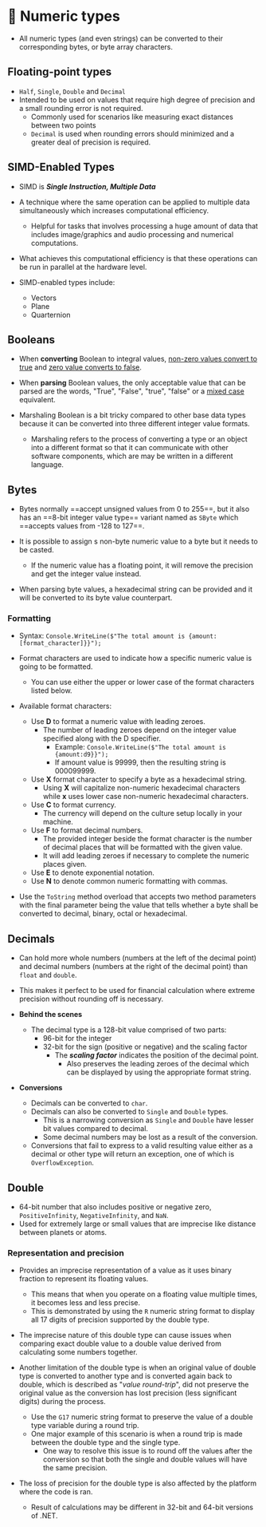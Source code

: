 # 🚨 Numeric types

- All numeric types (and even strings) can be converted to their corresponding bytes, or byte array characters.

## Floating-point types

- `Half`, `Single`, `Double` and `Decimal`
- Intended to be used on values that require high degree of precision and a small rounding error is not required.
	- Commonly used for scenarios like measuring exact distances between two points
	- `Decimal` is used when rounding errors should minimized and a greater deal of precision is required.

## SIMD-Enabled Types

- SIMD is ***Single Instruction, Multiple Data***
- A technique where the same operation can be applied to multiple data simultaneously which increases computational efficiency.
	- Helpful for tasks that involves processing a huge amount of data that includes image/graphics and audio processing and numerical computations.
- What achieves this computational efficiency is that these operations can be run in parallel at the hardware level.

- SIMD-enabled types include:
	- Vectors
	- Plane
	- Quarternion

## Booleans

- When **converting** Boolean to integral values, <u>non-zero values convert to true</u> and <u>zero value converts to false</u>.
- When **parsing** Boolean values, the only acceptable value that can be parsed are the words, "True", "False", "true", "false" or a <u>mixed case</u> equivalent.

- Marshaling Boolean is a bit tricky compared to other base data types because it can be converted into three different integer value formats.
	- Marshaling refers to the process of converting a type or an object into a different format so that it can communicate with other software components, which are may be written in a different language.

## Bytes

- Bytes normally ==accept unsigned values from 0 to 255==, but it also has an ==8-bit integer value type== variant named as `SByte` which ==accepts values from -128 to 127==.

- It is possible to assign s non-byte numeric value to a byte but it needs to be casted.
	- If the numeric value has a floating point, it will remove the precision and get the integer value instead.

- When parsing byte values, a hexadecimal string can be provided and it will be converted to its byte value counterpart.

### Formatting

- Syntax: `Console.WriteLine($"The total amount is {amount:[format_character]}}");`
- Format characters are used to indicate how a specific numeric value is going to be formatted.
	- You can use either the upper or lower case of the format characters listed below.
- Available format characters:
	- Use **D** to format a numeric value with leading zeroes.
		- The number of leading zeroes depend on the integer value specified along with the D specifier.
			- Example: `Console.WriteLine($"The total amount is {amount:d9}}");`
			- If amount value is 99999, then the resulting string is 000099999.
	- Use **X** format character to specify a byte as a hexadecimal string.
		- Using **X** will capitalize non-numeric hexadecimal characters while **x** uses lower case non-numeric hexadecimal characters.
	- Use **C** to format currency.
		- The currency will depend on the culture setup locally in your machine.
	- Use **F** to format decimal numbers.
		- The provided integer beside the format character is the number of decimal places that will be formatted with the given value.
		- It will add leading zeroes if necessary to complete the numeric places given.
	- Use **E** to denote exponential notation.
	- Use **N** to denote common numeric formatting with commas.

- Use the `ToString` method overload that accepts two method parameters with the final parameter being the value that tells whether a byte shall be converted to decimal, binary, octal or hexadecimal.

## Decimals

- Can hold more whole numbers (numbers at the left of the decimal point) and decimal numbers (numbers at the right of the decimal point) than `float` and `double`.
- This makes it perfect to be used for financial calculation where extreme precision without rounding off is necessary.

- **Behind the scenes**
	- The decimal type is a 128-bit value comprised of two parts:
		- 96-bit for the integer
		- 32-bit for the sign (positive or negative) and the scaling factor
			- The ***scaling factor*** indicates the position of the decimal point.
				- Also preserves the leading zeroes of the decimal which can be displayed by using the appropriate format string.

- **Conversions**
	- Decimals can be converted to `char`.
	- Decimals can also be converted to `Single` and `Double` types.
		- This is a narrowing conversion as `Single` and `Double` have lesser bit values compared to decimal.
		- Some decimal numbers may be lost as a result of the conversion.
	- Conversions that fail to express to a valid resulting value either as a decimal or other type will return an exception, one of which is `OverflowException`.

## Double

- 64-bit number that also includes positive or negative zero, `PositiveInfinity`, `NegativeInfinity`, and `NaN`.
- Used for extremely large or small values that are imprecise like distance between planets or atoms.

### Representation and precision

- Provides an imprecise representation of a value as it uses binary fraction to represent its floating values.
	- This means that when you operate on a floating value multiple times, it becomes less and less precise.
	- This is demonstrated by using the `R` numeric string format to display all 17 digits of precision supported by the double type.
- The imprecise nature of this double type can cause issues when comparing exact double value to a double value derived from calculating some numbers together.

- Another limitation of the double type is when an original value of double type is converted to another type and is converted again back to double, which is described as "*value round-trip*", did not preserve the original value as the conversion has lost precision (less significant digits) during the process.
	- Use the `G17` numeric string format to preserve the value of a double type variable during a round trip.
	- One major example of this scenario is when a round trip is made between the double type and the single type.
		- One way to resolve this issue is to round off the values after the conversion so that both the single and double values will have the same precision.

- The loss of precision for the double type is also affected by the platform where the code is ran.
	- Result of calculations may be different in 32-bit and 64-bit versions of .NET.


